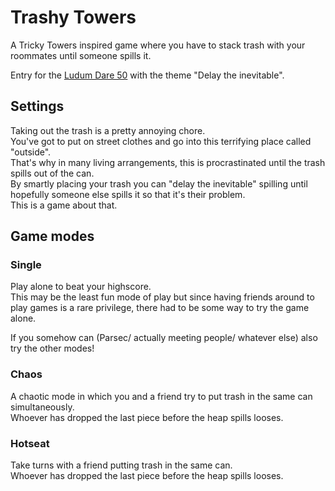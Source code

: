 # Trashy Towers

A Tricky Towers inspired game where you have to stack trash with your roommates until someone spills it.

Entry for the [Ludum Dare 50](https://ldjam.com/events/ludum-dare/50) with the theme "Delay the inevitable".

## Settings

Taking out the trash is a pretty annoying chore.  
You've got to put on street clothes and go into this terrifying place called "outside".  
That's why in many living arrangements, this is procrastinated until the trash spills out of the can.  
By smartly placing your trash you can "delay the inevitable" spilling until hopefully someone else spills it so that it's their problem.  
This is a game about that.

## Game modes

### Single

Play alone to beat your highscore.  
This may be the least fun mode of play but since having friends around to play games is a rare privilege, there had to be some way to try the game alone.

If you somehow can (Parsec/ actually meeting people/ whatever else) also try the other modes!

### Chaos

A chaotic mode in which you and a friend try to put trash in the same can simultaneously.  
Whoever has dropped the last piece before the heap spills looses.

### Hotseat

Take turns with a friend putting trash in the same can.  
Whoever has dropped the last piece before the heap spills looses.  
